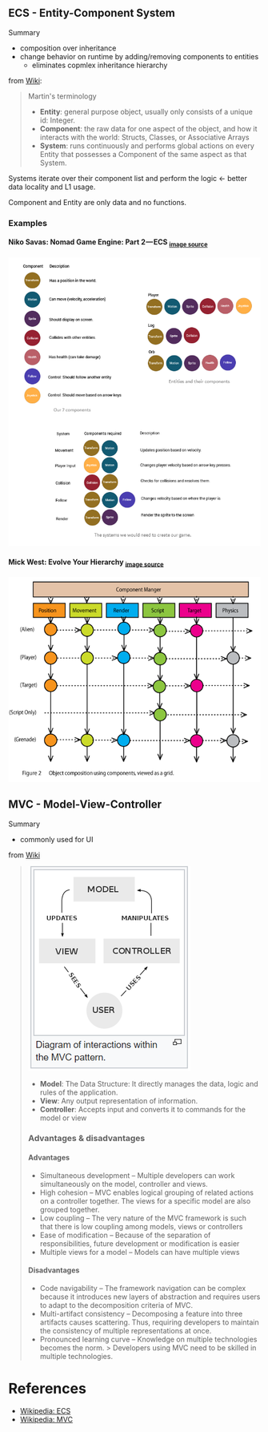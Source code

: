 ## ECS - Entity-Component System

Summary
 - composition over inheritance
 - change behavior on runtime by adding/removing components to entities
   - eliminates copmlex inheritance hierarchy

from [Wiki][1]:
 > Martin's terminology
 > 
 > - **Entity**: general purpose object, usually only consists of a unique id: Integer.
 > - **Component**: the raw data for one aspect of the object, and how it interacts with the world: Structs, Classes, or Associative Arrays
 > - **System**: runs continuously and performs global actions on every Entity that possesses a Component of the same aspect as that System.

Systems iterate over their component list and perform the logic <- better data locality and L1 usage. 

Component and Entity are only data and no functions.

### Examples

#### Niko Savas: Nomad Game Engine: Part 2 — ECS <sub>[image source][3]</sub>

![](./patterns/img/ecs0.png)


#### Mick West: Evolve Your Hierarchy <sub>[image source][4]</sub>

![](./patterns/img/ecs1.png)


## MVC - Model-View-Controller

Summary
 - commonly used for UI



from [Wiki][2]

 > ![](./patterns/img/diag-MVC.png)
 > 
 > - **Model**: The Data Structure: It directly manages the data, logic and rules of the application.
 > - **View**: Any output representation of information. 
 > - **Controller**: Accepts input and converts it to commands for the model or view
 >
 > ### Advantages & disadvantages
 > #### Advantages
 > 
 > - Simultaneous development – Multiple developers can work simultaneously on the model, controller and views.
 > - High cohesion – MVC enables logical grouping of related actions on a controller  together. The views for a specific model are also grouped together.
 > - Low coupling – The very nature of the MVC framework is such that there is low  coupling among models, views or controllers
 > - Ease of modification – Because of the separation of responsibilities, future development or modification is easier
 > - Multiple views for a model – Models can have multiple views
 >
 > #### Disadvantages
 > - Code navigability – The framework navigation can be complex because it introduces  new layers of abstraction and requires users to adapt to the decomposition criteria  of MVC.
 > - Multi-artifact consistency – Decomposing a feature into three artifacts causes scattering. Thus, requiring developers to maintain the consistency of multiple representations at once.
 > - Pronounced learning curve – Knowledge on multiple technologies becomes the norm. > Developers using MVC need to be skilled in multiple technologies.

# References 

- [Wikipedia: ECS][1]
- [Wikipedia: MVC][2]

[1]: https://en.wikipedia.org/wiki/Entity%E2%80%93component%E2%80%93system
[2]: https://en.wikipedia.org/wiki/Model%E2%80%93view%E2%80%93controller
[3]: https://medium.com/@savas/nomad-game-engine-part-2-ecs-9132829188e5
[4]: http://cowboyprogramming.com/2007/01/05/evolve-your-heirachy